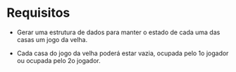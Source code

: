  
# Requisitos
* Gerar uma estrutura de dados para manter o estado de cada uma das casas um jogo da velha.

* Cada casa do jogo da velha poderá estar vazia, ocupada pelo 1o jogador ou ocupada pelo 2o jogador.

